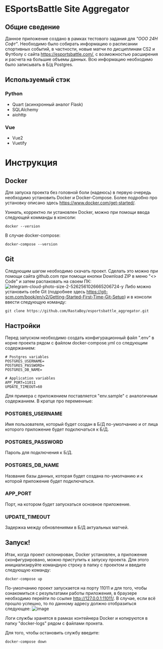 # ESportsBattle Site Aggregator
## Общие сведение
Данное приложение создано в рамках тестового задания для *"ООО 24H Софт"*. Необходимо было собирать информацию о расписании спортивных событий, в частности, новые матчи по дисциплинам CS2 и Футболу с сайта https://esportsbattle.com/, с возможностью расширения и расчета на большие объемы данных.
Всю информацию необходимо было записывать в Б/д Postgres. 

## Используемый стэк
### Python
* Quart (асинхронный аналог Flask)
* SQLAlchemy
* aiohttp
### Vue
* Vue2
* Vuetify

# Инструкция
## Docker
Для запуска проекта без головной боли (надеюсь) в первую очередь необходимо установить Docker и Docker-Compose. Более подробно про установку описано здесь https://www.docker.com/get-started/.

Узннать, корректно ли установлен Docker, можно при помощи ввода следующей комманды в консоли:
```
docker --version
```
В случае docker-compose:
```
docker-compose --version
```

## Git
Следующим шагом необходимо скачать проект. 
Сделать это можно при помощи сайта github.com при помощи кнопки Download ZIP в меню "<> Code" и затем распаковать на своем ПК:
![telegram-cloud-photo-size-2-5262561026665206724-y](https://github.com/RastaBoy/esportsbattle_aggregator/assets/37360266/c2563d72-c779-4f81-824d-d0bb00f45407)
Либо можно установить себе Git (подробнее здесь https://git-scm.com/book/en/v2/Getting-Started-First-Time-Git-Setup) и в консоли ввести следующую команду:
```
git clone https://github.com/RastaBoy/esportsbattle_aggregator.git
```

## Настройки
Перед запуском необходимо создать конфигурационный файл ".env" в корне проекта рядом с файлом docker-compose.yml со следующим содержанием:
```
# Postgres variables
POSTGRES_USERNAME=
POSTGRES_PASSWORD=
POSTGRES_DB_NAME=

# Application variables
APP_PORT=11011
UPDATE_TIMEOUT=60
```
Для примера с приложением поставляется "env.sample" с аналогичным содержанием.
В кратце про переменные:
### POSTGRES_USERNAME
Имя пользователя, который будет создан в Б/Д по-умолчанию и от лица которого приложение будет подключаться к Б/Д.
### POSTGRES_PASSWORD
Пароль для подключения к Б/Д.
### POSTGRES_DB_NAME
Название базы данных, которая будет создана по-умолчанию и к которой приложение будет подключаться.
### APP_PORT
Порт, на котором будет запускаться основное приложение.
### UPDATE_TIMEOUT
Задержка между обновлениями в Б/Д актуальных матчей.

## Запуск!
Итак, когда проект склонирован, Docker установлен, а приложение сконфигурировано, можно приступить к запуску проекта. Для этого инициализируйте командную строку в папку с проектом и введите следующую команду:
```
docker-compose up
```

По-умолчанию проект запускается на порту 11011 и для того, чтобы ознакомиться с результатами работы приложения, в браузере необходимо перейти по ссылке http://127.0.0.1:11011/.
В случае, если всё прошло успешно, то по данному адресу должно отобразиться следующее:
![image](https://github.com/RastaBoy/esportsbattle_aggregator/assets/37360266/f677967b-2a82-4ec2-87a0-fae46e13e92d)

Логи службы хранятся в рамках контейнера Docker и копируются в папку "docker-logs" рядом с файлами прокета.

Для того, чтобы остановить службу введите:
```
docker-compose down
```
